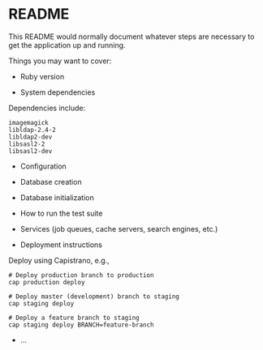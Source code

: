 # README

This README would normally document whatever steps are necessary to get the
application up and running.

Things you may want to cover:

* Ruby version

* System dependencies

Dependencies include:

```
imagemagick
libldap-2.4-2
libldap2-dev
libsasl2-2
libsasl2-dev
```

* Configuration

* Database creation

* Database initialization

* How to run the test suite

* Services (job queues, cache servers, search engines, etc.)

* Deployment instructions

Deploy using Capistrano, e.g.,
```
# Deploy production branch to production
cap production deploy

# Deploy master (development) branch to staging
cap staging deploy

# Deploy a feature branch to staging
cap staging deploy BRANCH=feature-branch
```

* ...
